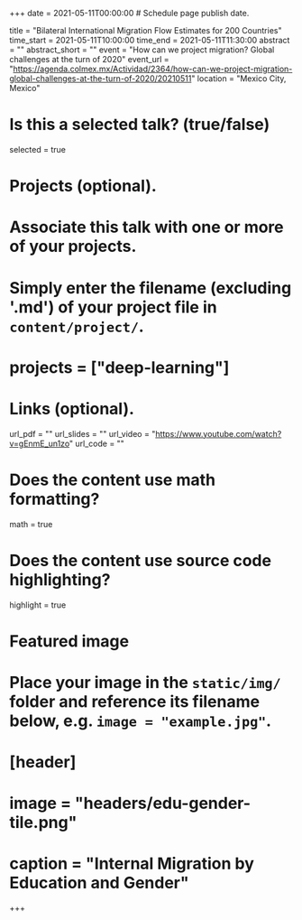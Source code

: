 +++
date = 2021-05-11T00:00:00  # Schedule page publish date.

title = "Bilateral International Migration Flow Estimates for 200 Countries"
time_start = 2021-05-11T10:00:00
time_end = 2021-05-11T11:30:00
abstract = ""
abstract_short = ""
event = "How can we project migration? Global challenges at the turn of 2020"
event_url = "https://agenda.colmex.mx/Actividad/2364/how-can-we-project-migration-global-challenges-at-the-turn-of-2020/20210511"
location = "Mexico City, Mexico"

# Is this a selected talk? (true/false)
selected = true

# Projects (optional).
#   Associate this talk with one or more of your projects.
#   Simply enter the filename (excluding '.md') of your project file in `content/project/`.
# projects = ["deep-learning"]

# Links (optional).
url_pdf = ""
url_slides = ""
url_video = "https://www.youtube.com/watch?v=gEnmE_un1zo"
url_code = ""

# Does the content use math formatting?
math = true

# Does the content use source code highlighting?
highlight = true

# Featured image
# Place your image in the `static/img/` folder and reference its filename below, e.g. `image = "example.jpg"`.
# [header]
# image = "headers/edu-gender-tile.png"
# caption = "Internal Migration by Education and Gender"


+++


